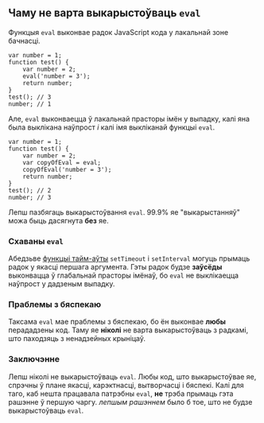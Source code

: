 ## Чаму не варта выкарыстоўваць `eval`

Функцыя `eval` выконвае радок JavaScript кода у лакальнай зоне бачнасці.

    var number = 1;
    function test() {
        var number = 2;
        eval('number = 3');
        return number;
    }
    test(); // 3
    number; // 1

Але, `eval` выконваецца ў лакальнай прасторы імён у выпадку, калі яна была выклікана
наўпрост *і* калі імя выкліканай функцыі `eval`.

    var number = 1;
    function test() {
        var number = 2;
        var copyOfEval = eval;
        copyOfEval('number = 3');
        return number;
    }
    test(); // 2
    number; // 3

Лепш пазбягаць выкарыстоўвання `eval`. 99.9% яе "выкарыстанняў" можа быць дасягнута
**без** яе.

### Схаваны `eval`

Абедзьве [функцыі тайм-аўты](#other.timeouts) `setTimeout` і `setInterval` могуць
прымаць радок у якасці першага аргумента. Гэты радок будзе **заўсёды** выконвацца
ў глабальнай прасторы імёнаў, бо `eval` не выклікаецца наўпрост у дадзеным выпадку.

### Праблемы з бяспекаю

Таксама `eval` мае праблемы з бяспекаю, бо ён выконвае **любы** перададзены код.
Таму яе **ніколі** не варта выкарыстоўваць з радкамі, што паходзяць з ненадзейных
крыніцаў.

### Заключэнне

Лепш ніколі не выкарыстоўваць `eval`. Любы код, што выкарыстоўвае яе, спрэчны ў
плане якасці, карэктнасці, вытворчасці і бяспекі. Калі для таго, каб нешта
працавала патрэбны `eval`, **не** трэба прымаць гэта рашэнне ў першую чаргу.
*лепшым рашэннем* было б тое, што не будзе выкарыстоўваць `eval`.
